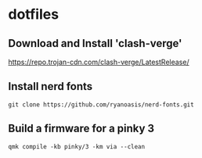 # dotfiles

## Download and Install 'clash-verge'

https://repo.trojan-cdn.com/clash-verge/LatestRelease/

## Install nerd fonts

```shell
git clone https://github.com/ryanoasis/nerd-fonts.git
```

## Build a firmware for a pinky 3
```shell
qmk compile -kb pinky/3 -km via --clean
```
